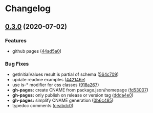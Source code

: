 <!-- prettier-ignore-start -->

# Changelog

## [0.3.0](https://www.github.com/kenoxa/svelte-formup/compare/v0.2.1...v0.3.0) (2020-07-02)

### Features

- github pages ([44ad5a0](https://www.github.com/kenoxa/svelte-formup/commit/44ad5a0fa3fb7fb206c82024fbde5676ea4f17a0))

### Bug Fixes

- getInitialValues result is partial of schema ([564c709](https://www.github.com/kenoxa/svelte-formup/commit/564c709ebdb8e7ef6e3d996aeccdb941923a2e72))
- update readme examples ([442146e](https://www.github.com/kenoxa/svelte-formup/commit/442146e4861cbca18ef6f42a0f652ffbe3a5bd6a))
- use is-\* modifier for css classes ([918a267](https://www.github.com/kenoxa/svelte-formup/commit/918a2670a7cbf7f1bab56fa6c7958edef9b76611))
- **gh-pages:** create CNAME from package.json/homepage ([fd53007](https://www.github.com/kenoxa/svelte-formup/commit/fd53007a8c43b4ae3184dc2d2c8b0345f7c72463))
- **gh-pages:** only publish on release or version tag ([ddda4e0](https://www.github.com/kenoxa/svelte-formup/commit/ddda4e029cb5ab9271fdf2406fdd89d828ad81e4))
- **gh-pages:** simplify CNAME generation ([0b6c485](https://www.github.com/kenoxa/svelte-formup/commit/0b6c4852d64f2f94048dcdfb78a1561edefafa62))
- typedoc comments ([ceabdc0](https://www.github.com/kenoxa/svelte-formup/commit/ceabdc00f9e81c251bef19a10ee5ebaf0735ec94))
